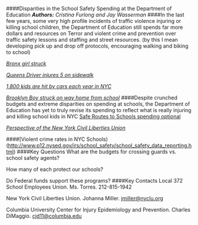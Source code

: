 ####Disparities in the School Safety Spending at the Department of Education
_**Authors:** Cristina Furlong and Jay Wasserman_
####In the last few years, some very high profile incidents of traffic violence injuring or killing school children, the Department of Education still spends far more dollars and resources on Terror and violent crime and prevention over traffic safety lessons and staffing and street resources. (by this I mean developing pick up and drop off protocols, encouraging walking and biking to school)

[_Bronx girl struck_](http://www.streetsblog.org/2014/10/27/its-still-legal-to-run-over-a-child-on-a-new-york-city-sidewalk/)

[_Queens Driver injures 5 on sidewalk_](http://www.dnainfo.com/new-york/20130912/maspeth/car-plows-into-four-people-near-queens-school-fdny-says_)

[_1,800 kids are hit by cars each year in NYC_](http://project.wnyc.org/children-and-cars_)

[_Brooklyn Boy struck on way home from school_](http://7online.com/news/78-year-old-woman-arrested-in-brooklyn-hit-and-run-that-killed-teen/404691/_)
####Despite crunched budgets and extreme disparities on spending at schools, the Department of Education has yet to truly revise its spending to reflect what is really injuring and killing school kids in NYC
 [Safe Routes to Schools spending optional](http://usa.streetsblog.org/2012/07/12/the-awful-truth-about-the-transpo-bills-bikeped-loophole)

 [_Perspective of the New York Civil Liberties Union_](http://www.nyc.gov/html/doh/downloads/pdf/ip/ip-nyc-inj-child-fatality-report13.pdf)

####[Violent crime rates in NYC Schools)(http://www.p12.nysed.gov/irs/school_safety/school_safety_data_reporting.html)
####Key Questions
What are the budgets for crossing guards vs. school safety agents?

How many of each protect our schools? 

Do Federal funds support these programs?
####Key Contacts
Local 372 School Employees Union. Ms. Torres. 212-815-1942

New York Civil Liberties Union. Johanna Miller. jmiller@nyclu.org

Columbia University Center for Injury Epidemiology and Prevention. Charles DiMaggio. cjd11@columbia.edu



